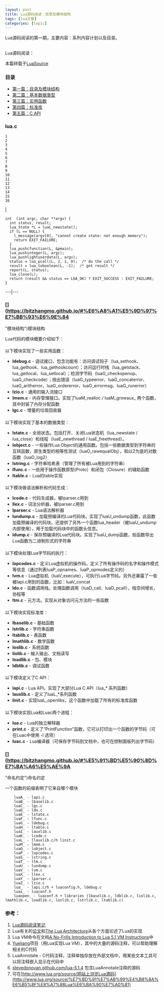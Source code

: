 ```yaml
---
layout: post
title: Lua源码阅读：目录及模块结构 
tags: [lua文章]
categories: [topic]
---
```

Lua源码阅读的第一期，主要内容：系列内容计划以及目录。

##
[](https://bitzhangmo.github.io/#Lua%E6%BA%90%E7%A0%81%E9%98%85%E8%AF%BB%EF%BC%9A
"Lua源码阅读：")Lua源码阅读：

本篇转载于[LuaSource](http://lua-users.org/wiki/LuaSource)

### [](https://bitzhangmo.github.io/#%E7%9B%AE%E5%BD%95 "目录")目录

  * [第一篇：目录及模块结构](https://bitzhangmo.github.io/2019/08/05/Lua/Lua%E6%BA%90%E7%A0%81%E9%98%85%E8%AF%BB%EF%BC%9A%E7%9B%AE%E5%BD%95%E5%8F%8A%E6%A8%A1%E5%9D%97%E7%BB%93%E6%9E%84/)
  * [第二篇：基本数据类型](https://bitzhangmo.github.io/2019/08/06/Lua/Lua%E6%BA%90%E7%A0%81%E9%98%85%E8%AF%BB%EF%BC%9A%E5%9F%BA%E6%9C%AC%E6%95%B0%E6%8D%AE%E7%B1%BB%E5%9E%8B/)
  * [第三篇：实用函数](https://bitzhangmo.github.io/2019/08/06/Lua/Lua%E6%BA%90%E7%A0%81%E9%98%85%E8%AF%BB%EF%BC%9A%E5%AE%9E%E7%94%A8%E5%87%BD%E6%95%B0/)
  * [第四篇：标准库](https://bitzhangmo.github.io/2019/08/06/Lua/Lua%E6%BA%90%E7%A0%81%E9%98%85%E8%AF%BB%EF%BC%9A%E6%A0%87%E5%87%86%E5%BA%93/)
  * [第五篇：C API](https://bitzhangmo.github.io/2019/08/06/Lua/Lua%E6%BA%90%E7%A0%81%E9%98%85%E8%AF%BB%EF%BC%9AC-API/)

### [](https://bitzhangmo.github.io/#lua-c "lua.c")lua.c

    
    
    1  
    2  
    3  
    4  
    5  
    6  
    7  
    8  
    9  
    10  
    11  
    12  
    13  
    14  
    15  
    16  
    

|

    
    
    int  (int argc, char **argv) {  
      int status, result;  
      lua_State *L = luaL_newstate();    
      if (L == NULL) {  
        l_message(argv[0], "cannot create state: not enough memory");  
        return EXIT_FAILURE;  
      }  
      lua_pushcfunction(L, &pmain);    
      lua_pushinteger(L, argc);    
      lua_pushlightuserdata(L, argv);   
      status = lua_pcall(L, 2, 1, 0);  /* do the call */  
      result = lua_toboolean(L, -1);  /* get result */  
      report(L, status);  
      lua_close(L);  
      return (result && status == LUA_OK) ? EXIT_SUCCESS : EXIT_FAILURE;  
    }  
      
  
---|---  
  
### [](https://bitzhangmo.github.io/#%E6%A8%A1%E5%9D%97%E7%BB%93%E6%9E%84
"模块结构")模块结构

Lua代码的模块概要介绍如下：

####
[](https://bitzhangmo.github.io/#%E4%BB%A5%E4%B8%8B%E6%A8%A1%E5%9D%97%E5%AE%9E%E7%8E%B0%E4%BA%86%E4%B8%80%E4%BA%9B%E5%AE%9E%E7%94%A8%E5%87%BD%E6%95%B0%EF%BC%9A
"以下模块实现了一些实用函数：")以下模块实现了一些实用函数：

  * **ldebug.c** \- 调试接口，包含功能有：访问调试钩子（lua_sethook、lua_gethook、lua_gethookcount）；访问运行时栈（lua_getstack、lua_getlocal、lua_setlocal）；检测字节码（luaG_checkopenop、luaG_checkcode）；抛出错误（luaG_typeerror、luaG_concaterror、luaG_aritherror、luaG_ordererror、luaG_errormsg、luaG_runerror）
  * **lzio.c** \- 通用的输入流接口
  * **lmem.c** \- 内存管理接口。实现了luaM_realloc / luaM_growaux_ 两个函数，其中封装了内存分配函数
  * **lgc.c** \- 增量的垃圾回收器

####
[](https://bitzhangmo.github.io/#%E4%BB%A5%E4%B8%8B%E6%A8%A1%E5%9D%97%E5%AE%9E%E7%8E%B0%E4%BA%86%E5%9F%BA%E6%9C%AC%E7%9A%84%E6%95%B0%E6%8D%AE%E7%B1%BB%E5%9E%8B%EF%BC%9A
"以下模块实现了基本的数据类型：")以下模块实现了基本的数据类型：

  * **lstate.c** \- 全局状态。包括打开、关闭Lua状态机（lua_newstate / lua_close）和线程（luaE_newthread / luaE_freethread）。
  * **lobject.c** \- 一些操作Lua Object的通用函数。包括一些数据类型到字符串的互转函数，原生类型的相等性测试（luaO_rawequalObj），和以2为底的对数函数（luaO_log2）
  * **lstring.c** \- 字符串哈希表（管理了所有被Lua用到的字符串）
  * **lfunc.c** \- 一些用于操作函数原型(Proto）和闭包（Closure）的辅助函数
  * **ltable.c** \- Lua的table实现

####
[](https://bitzhangmo.github.io/#%E4%BB%A5%E4%B8%8B%E6%A8%A1%E5%9D%97%E5%81%9A%E8%AF%AD%E6%B3%95%E8%A7%A3%E6%9E%90%E5%92%8C%E4%BB%A3%E7%A0%81%E7%94%9F%E6%88%90%EF%BC%9A
"以下模块做语法解析和代码生成：")以下模块做语法解析和代码生成：

  * **lcode.c** \- 代码生成器，被lparser.c用到
  * **llex.c** \- 词法分析器，被lparser.c用到
  * **lparser.c** \- Lua语法解析器
  * **lundump.c** \- 加载预编译的Lua代码块。实现了luaU_undump函数，此函数加载预编译的代码块。还提供了另外一个函数lua_header（被luaU_undump内部使用），用于加载代码块中的函数头信息。
  * **ldump.c** \- 保存预编译的Lua代码块。实现了luaU_dump函数，些函数导出Lua函数为二进制形式的字符串

####
[](https://bitzhangmo.github.io/#%E4%BB%A5%E4%B8%8B%E6%A8%A1%E5%9D%97%E5%A4%84%E7%90%86Lua%E5%AD%97%E8%8A%82%E7%A0%81%E7%9A%84%E6%89%A7%E8%A1%8C%EF%BC%9A
"以下模块处理Lua字节码的执行：")以下模块处理Lua字节码的执行：

  * **lopcodes.c** \- 定义Lua虚拟机的操作码。定义了所有操作码的名字和操作模式等信息（通过列表luaP_opnames、luaP_opmodes定义的）
  * **lvm.c** \- Lua虚拟机（luaV_execute），可执行Lua字节码。另外还暴露了一些被lapi.c用到的函数，比如：luaV_concat
  * **ldo.c** \- 函数调用栈。处理函数调用（luaD_call、luaD_pcall），栈空间增长，协程等
  * **ltm.c** \- 元方法。实现从对象访问元方法的一些函数

####
[](https://bitzhangmo.github.io/#%E4%BB%A5%E4%B8%8B%E6%A8%A1%E5%9D%97%E5%AE%9E%E7%8E%B0%E6%A0%87%E5%87%86%E5%BA%93%EF%BC%9A
"以下模块实现标准库：")以下模块实现标准库：

  * **lbaselib.c** \- 基础函数
  * **lstrlib.c** \- 字符串函数
  * **ltablib.c** \- 表函数
  * **lmathlib.c** \- 数学函数
  * **loslib.c** \- 系统函数
  * **liolib.c** \- 输入输出、文档读写
  * **loadlib.c** \- 包、模块
  * **ldblib.c** \- 调试函数

####
[](https://bitzhangmo.github.io/#%E4%BB%A5%E4%B8%8B%E6%A8%A1%E5%9D%97%E5%AE%9A%E4%B9%89%E4%BA%86C-API%EF%BC%9A
"以下模块定义了C API：")以下模块定义了C API：

  * **lapi.c** \- Lua API。实现了大部分Lua C API（lua_* 系列函数）
  * **lauxlib.c** \- 定义了luaL_*系列函数
  * **linit.c** \- 实现luaL_openlibs，这个函数中加载了所有的标准库函数

####
[](https://bitzhangmo.github.io/#%E4%BB%A5%E4%B8%8B%E6%A8%A1%E5%9D%97%E5%AE%9E%E7%8E%B0Lua%E5%92%8CLuac%E4%B8%A4%E4%B8%AA%E7%A8%8B%E5%BA%8F%EF%BC%9A
"以下模块实现Lua和Luac两个进程：")以下模块实现Lua和Luac两个进程：

  * **lua.c** \- Lua的独立解释器
  * **print.c** \- 定义了“PrintFunction”函数，它可以打印出一个函数的字节码（可在Luac中使用 -l 选项）
  * **luac.c** \- Lua编译器（可保存字节码到文档中，也可在控制面板列出字节码）

### [](https://bitzhangmo.github.io/#%E5%91%BD%E5%90%8D%E7%BA%A6%E5%AE%9A
"命名约定")命名约定

一个函数的前缀表明了它来自哪个模块

    
    
        luaA_ - lapi.c
        luaB_ - lbaselib.c
        luaC_ - lgc.c
        luaD_ - ldo.c
        luaE_ - lstate.c
        luaF_ - lfunc.c
        luaG_ - ldebug.c
        luaH_ - ltable.c
        luaI_ - lauxlib.c
        luaK_ - lcode.c
        luaL_ - llauxlib.c/h linit.c
        luaM_ - lmem.c
        luaO_ - lobject.c
        luaP_ - lopcodes.c
        luaS_ - lstring.c
        luaT_ - ltm.c
        luaU_ - lundump.c
        luaV_ - lvm.c
        luaX_ - llex.c
        luaY_ - lparser.c
        luaZ_ - lzio.c
        lua_  - lapi.c/h + luaconfig.h, ldebug.c
        luai_ - luaconf.h
        luaopen_ - luaconf.h + libraries (lbaselib.c, ldblib.c, liolib.c, lmathlib.c, loadlib.c, loslib.c, lstrlib.c, ltablib.c)
    

### [](https://bitzhangmo.github.io/#%E5%8F%82%E8%80%83%EF%BC%9A "参考：")参考：

  1. [Lua源码阅读笔记](https://github.com/zgpxgame/lua-5.1.5/wiki/)
  2. Lua有关的[论文](http://www.lua.org/docs.html)和[The Lua Architecture](http://pgl.yoyo.org/lua/docs/luaarchitecture.doc)从各个方面论述了Lua的实现
  3. Lua VM命令在文档[A No-Frills Introduction to Lua 5.1 VM Instructions](http://luaforge.net/docman/83/98/ANoFrillsIntroToLua51VMInstructions.pdf)中
  4. [Yueliang](http://luaforge.net/projects/yueliang/)项目（用Lua实现Lua VM），其中的大量的源码注释，可以帮助理解相关的C代码
  5. LuaAnnotate - C代码注释，注释单独存放在外部文档中，用某些文本工具可以将注释嵌入显示在代码中
  6. [stevedonovan.github.com/lua-5.1.4](http://stevedonovan.github.com/lua-5.1.4) 包含LuaAnnotate注释的源码
  7. 可在[http://www.lua.org/source/网站上浏览Lua源码](http://www.lua.org/source/%E7%BD%91%E7%AB%99%E4%B8%8A%E6%B5%8F%E8%A7%88Lua%E6%BA%90%E7%A0%81)